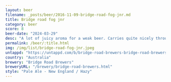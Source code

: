 ```yaml
---
layout: beer
filename: _posts/beer/2016-11-09-bridge-road-fog-jnr.md
title: Bridge road fog jnr
category: beer
score: 8
beer-date: "2024-03-29"
desc: "A lot of juicy aroma for a weak beer. Carries quite nicely through into the taste as well. Kind of like a really nice IPA that has been watered down. Great for a session full of flavour"
permalink: /beer/:title.html
img: /img/list/bridge-road-fog-jnr.jpeg
untappd: "https://untappd.com/b/bridge-road-brewers-bridge-road-brewers-fog-jnr/5612068"
country: "Australia"
brewery: "Bridge Road Brewers"
breweryURL: "/brewery/bridge-road-brewers.html"
style: "Pale Ale - New England / Hazy"
---
```

